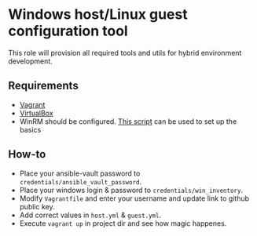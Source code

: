 Windows host/Linux guest configuration tool
=========
This role will provision all required tools and utils for hybrid environment development.


Requirements
------------
* [Vagrant](https://www.vagrantup.com/)
* [VirtualBox](https://www.virtualbox.org/)
* WinRM should be configured. [This script](https://github.com/ansible/ansible/blob/devel/examples/scripts/ConfigureRemotingForAnsible.ps1) can be used to set up the basics

How-to
------------
* Place your ansible-vault password to `credentials/ansible_vault_password`.
* Place your windows login & password to `credentials/win_inventory`.
* Modify `Vagrantfile` and enter your username and update link to github public key.
* Add correct values in `host.yml` & `guest.yml`.
* Execute `vagrant up` in project dir and see how magic happenes.
